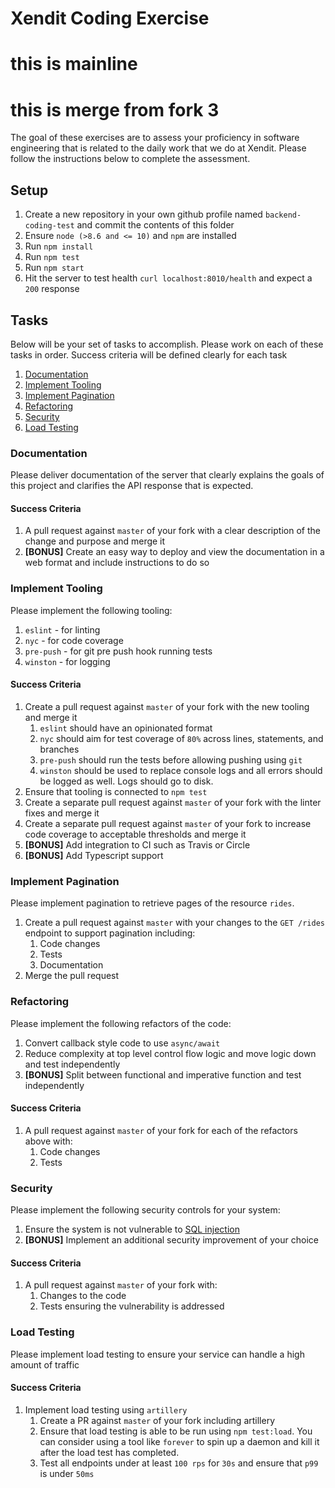 # Xendit Coding Exercise
# this is mainline
# this is merge from fork 3
The goal of these exercises are to assess your proficiency in software engineering that is related to the daily work that we do at Xendit. Please follow the instructions below to complete the assessment.

## Setup

1. Create a new repository in your own github profile named `backend-coding-test` and commit the contents of this folder
2. Ensure `node (>8.6 and <= 10)` and `npm` are installed
3. Run `npm install`
4. Run `npm test`
5. Run `npm start`
6. Hit the server to test health `curl localhost:8010/health` and expect a `200` response 

## Tasks

Below will be your set of tasks to accomplish. Please work on each of these tasks in order. Success criteria will be defined clearly for each task

1. [Documentation](#documentation)
2. [Implement Tooling](#implement-tooling)
3. [Implement Pagination](#implement-pagination)
4. [Refactoring](#refactoring)
5. [Security](#security)
6. [Load Testing](#load-testing)

### Documentation

Please deliver documentation of the server that clearly explains the goals of this project and clarifies the API response that is expected.

#### Success Criteria

1. A pull request against `master` of your fork with a clear description of the change and purpose and merge it
3. **[BONUS]** Create an easy way to deploy and view the documentation in a web format and include instructions to do so

### Implement Tooling

Please implement the following tooling:

1. `eslint` - for linting
2. `nyc` - for code coverage
3. `pre-push` - for git pre push hook running tests
4. `winston` - for logging

#### Success Criteria

1. Create a pull request against `master` of your fork with the new tooling and merge it
    1. `eslint` should have an opinionated format
    2. `nyc` should aim for test coverage of `80%` across lines, statements, and branches
    3. `pre-push` should run the tests before allowing pushing using `git`
    4. `winston` should be used to replace console logs and all errors should be logged as well. Logs should go to disk.
2. Ensure that tooling is connected to `npm test`
3. Create a separate pull request against `master` of your fork with the linter fixes and merge it
4. Create a separate pull request against `master` of your fork to increase code coverage to acceptable thresholds and merge it
5. **[BONUS]** Add integration to CI such as Travis or Circle
6. **[BONUS]** Add Typescript support

### Implement Pagination

Please implement pagination to retrieve pages of the resource `rides`.

1. Create a pull request against `master` with your changes to the `GET /rides` endpoint to support pagination including:
    1. Code changes
    2. Tests
    3. Documentation
2. Merge the pull request

### Refactoring

Please implement the following refactors of the code:

1. Convert callback style code to use `async/await`
2. Reduce complexity at top level control flow logic and move logic down and test independently
3. **[BONUS]** Split between functional and imperative function and test independently

#### Success Criteria

1. A pull request against `master` of your fork for each of the refactors above with:
    1. Code changes
    2. Tests

### Security

Please implement the following security controls for your system:

1. Ensure the system is not vulnerable to [SQL injection](https://www.owasp.org/index.php/SQL_Injection)
2. **[BONUS]** Implement an additional security improvement of your choice

#### Success Criteria

1. A pull request against `master` of your fork with:
    1. Changes to the code
    2. Tests ensuring the vulnerability is addressed

### Load Testing

Please implement load testing to ensure your service can handle a high amount of traffic

#### Success Criteria

1. Implement load testing using `artillery`
    1. Create a PR against `master` of your fork including artillery
    2. Ensure that load testing is able to be run using `npm test:load`. You can consider using a tool like `forever` to spin up a daemon and kill it after the load test has completed.
    3. Test all endpoints under at least `100 rps` for `30s` and ensure that `p99` is under `50ms`
